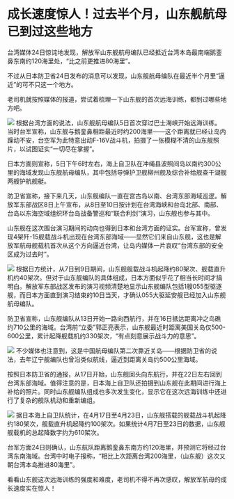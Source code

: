 # 成长速度惊人！过去半个月，山东舰航母已到过这些地方

台湾媒体24日惊诧地发现，解放军山东舰航母编队已经抵近台湾本岛最南端鹅銮鼻东南约120海里处，“比之前更推进80海里”。

不过从日本防卫省24日发布的消息可以发现，山东舰航母编队在最近半个月里“逼近”的可不只这一个地方。

老司机就按照媒体的报道，尝试着梳理一下山东舰的首次远海训练，都到过哪些地方吧。

![](https://inews.gtimg.com/om_bt/OZSkO_TpcLekVPO66nbOneenDJgEwFPF3htIrZcTDIdbYAA/1000)
根据台湾方面的说法，山东舰航母编队5日首次穿过巴士海峡开始远海训练。当时台军宣称，山东舰与鹅銮鼻相距最近时约200海里——这个距离就已经让岛内躁动不安，台空军为此特意出动F-16V战斗机，拍摄了一张模糊不清的山东舰照片，以试图证实“一切尽在掌握”。

日本方面则宣称，5日下午6时左右，海上自卫队在冲绳县波照间岛以南约300公里的海域发现山东舰航母编队，其中包括导弹护卫舰柳州舰及综合补给舰查干湖舰两艘护航舰艇。

防卫省宣称，接下来几天，山东舰编队一直在宫古岛以南、台湾东部海域巡逻。解放军东部战区8日上午宣布，从8日至10日按计划在台湾海峡和台岛北部、南部、台岛以东海空域组织环台岛战备警巡和“联合利剑”演习，山东舰也参与其中。

山东舰在这次围台演习期间的动向也得到日本和台湾方面的证实。台军宣称，曾发现4架歼-15舰载战斗机出现在台湾东部海域——显然它们来自山东舰，这也是解放军航母舰载机首次从这个方向逼近台湾，让岛内媒体一片哀叹“台湾东部的安全区成为过去时”。

![](https://inews.gtimg.com/om_bt/O1T6y04Kf6ToSfOoeAzV5tntzA86Jy38Hgyc0rrE5fTOsAA/1000)
根据日方统计，从7日到9日期间，山东舰舰载战斗机起降约80架次、舰载直升机约40架次。但对于山东舰编队的具体组成，日本方面似乎花了相当长时间才搞明白。解放军东部战区发布的演习视频清楚地显示山东舰编队包括1艘055型驱逐舰，而日本方面直到演习结束的10日当天，才确认055大驱延安舰已经加入山东舰航母编队。

防卫省宣称，山东舰编队从13日开始一路向西航行，并在16日抵达距离冲之鸟礁约710公里的海域。台湾前“立委”郭正亮表示，山东舰最近时距离美国关岛仅500-600公里，累计起降舰载机约330架次，“有点刻意展示战斗力的意思”。

![](https://inews.gtimg.com/om_bt/OC3d4OpNcCM2U2hGOKmGE6ASAntKMVsjFyn4RJQ44aKYIAA/1000)
不少媒体也注意到，这是中国航母编队第二次靠近关岛——根据防卫省的说法，去年辽宁舰编队也曾沿类似航线，逼近到距离关岛约500公里海域。

按照日本防卫省的通报，从17日开始，山东舰回头向东航行，并在22日左右回到台湾东部海域。值得注意的是，日本海上自卫队还拍摄到山东舰在此期间进行海上补给的照片。同时山东舰编队组成也多次发生变化，显示它在这次远海训练中还进行了复杂的舰队机动和重新编组。

![](https://inews.gtimg.com/om_bt/OkcqIdPuIEbUdEARhBKwYf7R-gAxZiKf9ssAiIG9rk4zkAA/1000)
据日本海上自卫队统计，在4月17日至4月23日，山东舰搭载的舰载战斗机起降约180架次，舰载直升机起降约100架次。如果统计4月7日至23日的数据，山东舰舰载机的总起降数字约为610架次。

台军方面24日则确认，山东航队距离鹅銮鼻东南方约120海里，并预测它将经过台湾东南海域。台湾中时电子报称，“相比上次距离台湾200海里，（山东舰）这次又朝台湾本岛推进80海里”。

看看山东舰这次远海训练的强度和难度，老司机不得不再次感叹，解放军航母的成长速度实在惊人！

